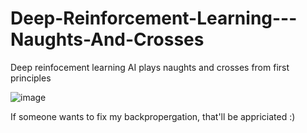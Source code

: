 # Deep-Reinforcement-Learning---Naughts-And-Crosses

Deep reinfocement learning AI plays naughts and crosses from first principles

![image](https://github.com/robinpound/Deep-Reinforcement-Learning---Naughts-And-Crosses/assets/54936470/1465edb4-06fd-481c-a13b-401fdcefc5ca)

If someone wants to fix my backpropergation, that'll be appriciated :) 
